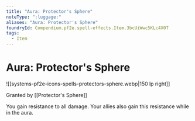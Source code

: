 ```yaml
---
title: "Aura: Protector's Sphere"
noteType: ":luggage:"
aliases: "Aura: Protector's Sphere"
foundryId: Compendium.pf2e.spell-effects.Item.3bcUiWwc5KLc4X0T
tags:
  - Item
---
```


# Aura: Protector's Sphere
![[systems-pf2e-icons-spells-protectors-sphere.webp|150 lp right]]

Granted by [[Protector's Sphere]]

You gain resistance to all damage. Your allies also gain this resistance while in the aura.
